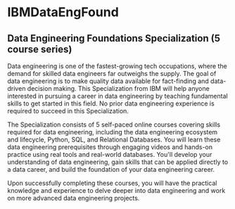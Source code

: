 # IBMDataEngFound
## Data Engineering Foundations Specialization (5 course series)

Data engineering is one of the fastest-growing tech occupations, where the demand for skilled data engineers far outweighs the supply. The goal of data engineering is to make quality data available for fact-finding and data-driven decision making. This Specialization from IBM will help anyone interested in pursuing a career in data engineering by teaching fundamental skills to get started in this field. No prior data engineering experience is required to succeed in this Specialization.

 The Specialization consists of 5 self-paced online courses covering skills required for data engineering, including the data engineering ecosystem and lifecycle, Python, SQL, and Relational Databases.  You will learn these data engineering prerequisites through engaging videos and hands-on practice using real tools and real-world databases. You'll develop your understanding of data engineering, gain skills that can be applied directly to a data career, and build the foundation of your data engineering career.

 Upon successfully completing these courses, you will have the practical knowledge and experience to delve deeper into data engineering and work on more advanced data engineering projects. 
